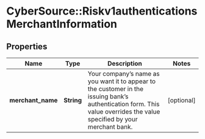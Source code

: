 # CyberSource::Riskv1authenticationsMerchantInformation

## Properties
Name | Type | Description | Notes
------------ | ------------- | ------------- | -------------
**merchant_name** | **String** | Your company’s name as you want it to appear to the customer in the issuing bank’s authentication form. This value overrides the value specified by your merchant bank.  | [optional] 


